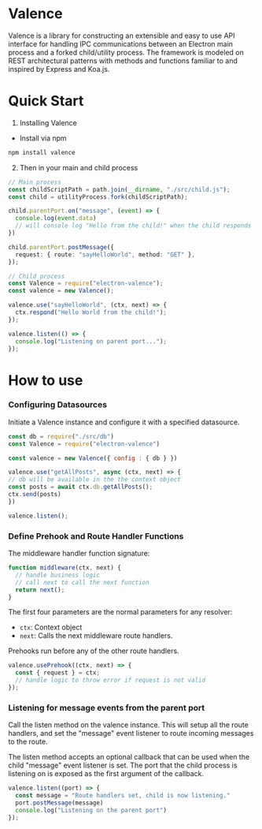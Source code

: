 <h1>Valence</h1>
 
Valence is a library for constructing an extensible and easy to use API interface for handling IPC communications between an Electron main process and a forked child/utility process. The framework is modeled on REST architectural patterns with methods and functions familiar to and inspired by Express and Koa.js.
 
# Quick Start

1. Installing Valence

- Install via npm

```javascript
npm install valence
```

2. Then in your main and child process

```typescript
// Main process
const childScriptPath = path.join(__dirname, "./src/child.js");
const child = utilityProcess.fork(childScriptPath);

child.parentPort.on("message", (event) => {
  console.log(event.data)
  // will console log "Hello from the child!" when the child responds
})

child.parentPort.postMessage({
  request: { route: "sayHelloWorld", method: "GET" },
});

// Child process
const Valence = require("electron-valence");
const valence = new Valence();

valence.use("sayHelloWorld", (ctx, next) => {
  ctx.respond("Hello World from the child!");
});

valence.listen(() => {
  console.log("Listening on parent port...");
});
```

<p>
 
<h2 href="#howtouse"></h2>

# How to use

<h3 href="#desolverinstance"></h3>
 
### **Configuring Datasources**
 
Initiate a Valence instance and configure it with a specified datasource.
 
```javascript
const db = require("./src/db")
const Valence = require("electron-valence")

const valence = new Valence({ config : { db } })

valence.use("getAllPosts", async (ctx, next) => {
// db will be available in the the context object
const posts = await ctx.db.getAllPosts();
ctx.send(posts)
})

valence.listen();

````

<h3 href="#prehook"></h3>

### **Define Prehook and Route Handler Functions**


The middleware handler function signature:
```javascript
function middleware(ctx, next) {
  // handle business logic
  // call next to call the next function
  return next();
}
```

The first four parameters are the normal parameters for any resolver:

- `ctx`: Context object
- `next`: Calls the next middleware route handlers.

Prehooks run before any of the other route handlers.

```javascript
valence.usePrehook((ctx, next) => {
  const { request } = ctx;
  // handle logic to throw error if request is not valid
});
```

<h3 href="#pipeline"></h3>
 
### **Listening for message events from the parent port**
 
Call the listen method on the valence instance. This will setup all the route handlers, and set the "message" event listener to route incoming messages to the route.

The listen method accepts an optional callback that can be used when the child "message" event listener is set. The port that the child process is listening on is exposed as the first argument of the callback.

```javascript
valence.listen((port) => {
  const message = "Route handlers set, child is now listening."
  port.postMessage(message)
  console.log("Listening on the parent port")
});
```
